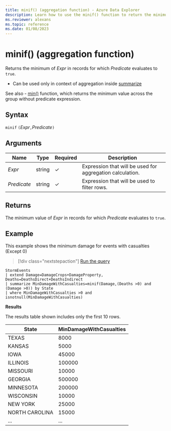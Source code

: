 ```yaml
---
title: minif() (aggregation function) - Azure Data Explorer
description: Learn how to use the minif() function to return the minimum value of an expression where the predicate evaluates to true.
ms.reviewer: alexans
ms.topic: reference
ms.date: 01/08/2023
---
```

# minif() (aggregation function)

Returns the minimum of *Expr* in records for which *Predicate* evaluates to `true`.

* Can be used only in context of aggregation inside [summarize](summarizeoperator.md)

See also - [min()](min-aggfunction.md) function, which returns the minimum value across the group without predicate expression.

## Syntax

 `minif` `(`*Expr*`,`*Predicate*`)`

## Arguments

| Name | Type | Required | Description |
|--|--|--|--|
| *Expr* | string | &check; | Expression that will be used for aggregation calculation. |
| *Predicate* | string | &check; | Expression that will be used to filter rows. |

## Returns

The minimum value of *Expr* in records for which *Predicate* evaluates to `true`.

## Example

This example shows the minimum damage for events with casualties (Except 0)

> [!div class="nextstepaction"]
> <a href="https://dataexplorer.azure.com/clusters/help/databases/Samples?query=H4sIAAAAAAAAA3WOsQ6CUAxFd7+iIwQGfwAXcHAwMWFwrlKlCa+Y16Ji/Hif1NXp3tvenrS1MYbtncR09QZ6GkkHDQa8UuVSx/GmhftD8hRtLqEhtF4rl4Yjna3wsJNuiQmnUwgY+UWwZ3HCka2vUSccjEmrwMKXzFdl5gDYrHPA9MZv/s05nGZoDY0gcR89xb/MVF+uWWU0mYYh+1PMPyFcEcH8AAAA" target="_blank">Run the query</a>

```kusto
StormEvents
| extend Damage=DamageCrops+DamageProperty, Deaths=DeathsDirect+DeathsIndirect
| summarize MinDamageWithCasualties=minif(Damage,(Deaths >0) and (Damage >0)) by State 
| where MinDamageWithCasualties >0 and isnotnull(MinDamageWithCasualties)
```

**Results**

The results table shown includes only the first 10 rows.

| State          | MinDamageWithCasualties |
| -------------- | ----------------------- |
| TEXAS          | 8000                    |
| KANSAS         | 5000                    |
| IOWA           | 45000                   |
| ILLINOIS       | 100000                  |
| MISSOURI       | 10000                   |
| GEORGIA        | 500000                  |
| MINNESOTA      | 200000                  |
| WISCONSIN      | 10000                   |
| NEW YORK       | 25000                   |
| NORTH CAROLINA | 15000                   |
| ... | ... |